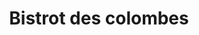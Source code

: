 ---
title: "Bistrot des colombes"
url: /sainte-colombe-sur-gand/bistrot-des-colombes/
shop: commodité
---